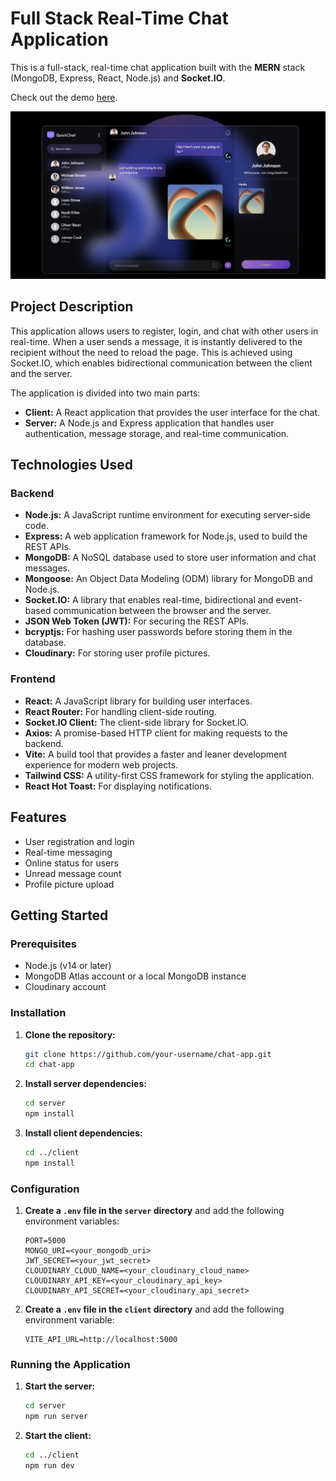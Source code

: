 # Full Stack Real-Time Chat Application

This is a full-stack, real-time chat application built with the **MERN** stack (MongoDB, Express, React, Node.js) and **Socket.IO**.

Check out the demo [here](https://chat-app-liard-sigma.vercel.app).

![App concept](./demo_screenshot.png)

## Project Description

This application allows users to register, login, and chat with other users in real-time. When a user sends a message, it is instantly delivered to the recipient without the need to reload the page. This is achieved using Socket.IO, which enables bidirectional communication between the client and the server.

The application is divided into two main parts:

*   **Client:** A React application that provides the user interface for the chat.
*   **Server:** A Node.js and Express application that handles user authentication, message storage, and real-time communication.

## Technologies Used

### Backend

*   **Node.js:** A JavaScript runtime environment for executing server-side code.
*   **Express:** A web application framework for Node.js, used to build the REST APIs.
*   **MongoDB:** A NoSQL database used to store user information and chat messages.
*   **Mongoose:** An Object Data Modeling (ODM) library for MongoDB and Node.js.
*   **Socket.IO:** A library that enables real-time, bidirectional and event-based communication between the browser and the server.
*   **JSON Web Token (JWT):** For securing the REST APIs.
*   **bcryptjs:** For hashing user passwords before storing them in the database.
*   **Cloudinary:** For storing user profile pictures.

### Frontend

*   **React:** A JavaScript library for building user interfaces.
*   **React Router:** For handling client-side routing.
*   **Socket.IO Client:** The client-side library for Socket.IO.
*   **Axios:** A promise-based HTTP client for making requests to the backend.
*   **Vite:** A build tool that provides a faster and leaner development experience for modern web projects.
*   **Tailwind CSS:** A utility-first CSS framework for styling the application.
*   **React Hot Toast:** For displaying notifications.

## Features

*   User registration and login
*   Real-time messaging
*   Online status for users
*   Unread message count
*   Profile picture upload

## Getting Started

### Prerequisites

*   Node.js (v14 or later)
*   MongoDB Atlas account or a local MongoDB instance
*   Cloudinary account

### Installation

1.  **Clone the repository:**

    ```bash
    git clone https://github.com/your-username/chat-app.git
    cd chat-app
    ```

2.  **Install server dependencies:**

    ```bash
    cd server
    npm install
    ```

3.  **Install client dependencies:**

    ```bash
    cd ../client
    npm install
    ```

### Configuration

1.  **Create a `.env` file in the `server` directory** and add the following environment variables:

    ```
    PORT=5000
    MONGO_URI=<your_mongodb_uri>
    JWT_SECRET=<your_jwt_secret>
    CLOUDINARY_CLOUD_NAME=<your_cloudinary_cloud_name>
    CLOUDINARY_API_KEY=<your_cloudinary_api_key>
    CLOUDINARY_API_SECRET=<your_cloudinary_api_secret>
    ```

2.  **Create a `.env` file in the `client` directory** and add the following environment variable:

    ```
    VITE_API_URL=http://localhost:5000
    ```

### Running the Application

1.  **Start the server:**

    ```bash
    cd server
    npm run server
    ```

2.  **Start the client:**

    ```bash
    cd ../client
    npm run dev
    ```
